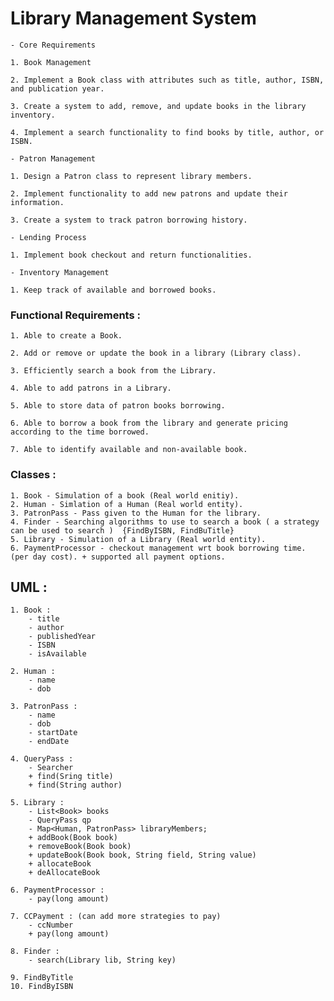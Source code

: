 # Library Management System

    - Core Requirements

    1. Book Management
    
    2. Implement a Book class with attributes such as title, author, ISBN, and publication year.
    
    3. Create a system to add, remove, and update books in the library inventory.
    
    4. Implement a search functionality to find books by title, author, or ISBN.
    
    - Patron Management
    
    1. Design a Patron class to represent library members.
    
    2. Implement functionality to add new patrons and update their information.
    
    3. Create a system to track patron borrowing history.
    
    - Lending Process
    
    1. Implement book checkout and return functionalities.
    
    - Inventory Management
    
    1. Keep track of available and borrowed books.

### Functional Requirements :

    1. Able to create a Book.

    2. Add or remove or update the book in a library (Library class).
    
    3. Efficiently search a book from the Library.

    4. Able to add patrons in a Library.
    
    5. Able to store data of patron books borrowing.

    6. Able to borrow a book from the library and generate pricing according to the time borrowed.
    
    7. Able to identify available and non-available book.

### Classes :

    1. Book - Simulation of a book (Real world enitiy).
    2. Human - Simlation of a Human (Real world entity).
    3. PatronPass - Pass given to the Human for the library.
    4. Finder - Searching algorithms to use to search a book ( a strategy can be used to search )  {FindByISBN, FindBuTitle}
    5. Library - Simulation of a Library (Real world entity).
    6. PaymentProcessor - checkout management wrt book borrowing time. (per day cost). + supported all payment options.

## UML :

    1. Book :
        - title
        - author
        - publishedYear
        - ISBN
        - isAvailable
    
    2. Human :
        - name
        - dob
    
    3. PatronPass :
        - name
        - dob
        - startDate
        - endDate

    4. QueryPass : 
        - Searcher
        + find(Sring title)
        + find(String author)
    
    5. Library : 
        - List<Book> books
        - QueryPass qp
        - Map<Human, PatronPass> libraryMembers;
        + addBook(Book book)
        + removeBook(Book book)
        + updateBook(Book book, String field, String value)
        + allocateBook
        + deAllocateBook

    6. PaymentProcessor : 
        - pay(long amount)
        
    7. CCPayment : (can add more strategies to pay) 
        - ccNumber
        + pay(long amount)

    8. Finder : 
        - search(Library lib, String key)
    
    9. FindByTitle
    10. FindByISBN

    